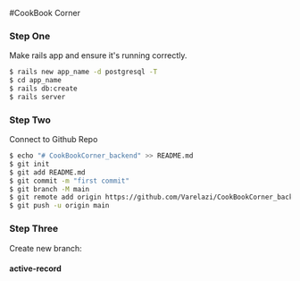 #CookBook Corner

### Step One
Make rails app and ensure it's running correctly. 
```bash
$ rails new app_name -d postgresql -T
$ cd app_name
$ rails db:create
$ rails server
```

### Step Two
Connect to Github Repo
```bash
$ echo "# CookBookCorner_backend" >> README.md
$ git init
$ git add README.md
$ git commit -m "first commit"
$ git branch -M main
$ git remote add origin https://github.com/Varelazi/CookBookCorner_backend.git
$ git push -u origin main
```

### Step Three
Create new branch: 
#### active-record

